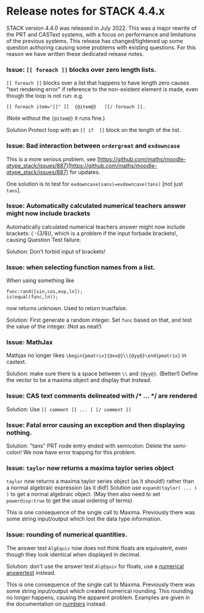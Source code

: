 # Release notes for STACK 4.4.x

STACK version 4.4.0 was released in July 2022.  This was a major rewrite of the PRT and CASText systems, with a focus on performance and limitations of the previous systems.  This release has changed/tightened up some question authoring causing some problems with existing questions.  For this reason we have written these dedicated release notes.

### Issue: `[[ foreach ]]` blocks over zero length lists.

`[[ foreach ]]` blocks over a list that happens to have length zero causes "text rendering error" if reference to the non-existent element is made, even though the loop is not run: e.g.

    [[ foreach item="[]" ]]  {@item@}   [[/ foreach ]].

(Note without the `{@item@}` it runs fine.)

Solution Protect loop with an `[[ if  ]]` block on the length of the list.

### Issue: Bad interaction between `ordergreat` and `exdowncase`

This is a more serious problem, see [https://github.com/maths/moodle-qtype_stack/issues/887](https://github.com/maths/moodle-qtype_stack/issues/887) for updates.

One solution is to test for `exdowncase(sans)=exdowncase(tans)` [not just `tans`].

### Issue: Automatically calculated numerical teachers answer might now include brackets

Automatically calculated numerical teachers answer might now include brackets: ( -(3/8)), which is a problem if the input forbade brackets!, causing Question Test failure.

Solution: Don't forbid input of brackets!

### Issue: when selecting function names from a list.

When using something like

    func:rand([sin,cos,exp,ln]);
    is(equal(func,ln));

now returns unknown. Used to return true/false.

Solution: First generate a random integer. Set `func` based on that, and test the value of the integer. (Not as neat!)

### Issue: MathJax

Mathjax no longer likes   `\begin{pmatrix}{@xx@}\\{@yy@}\end{pmatrix}` in castext.

Solution: make sure there is a space between `\\` and `{@yy@}`.  (Better!) Define the vector to be a maxima object and display that instead.

### Issue: CAS text comments delineated with /* ... */ are rendered

Solution:  Use  `[[ comment ]] ... [ [/ comment ]]`

### Issue: Fatal error causing an exception and then displaying nothing.

Solution: "tans" PRT node entry ended with semicolon: Delete the semi-colon!  We now have error trapping for this problem.

### Issue: `taylor` now returns a maxima taylor series object

`taylor` now returns a maxima taylor series object (as it should!) rather than a normal algebraic expression (as it did!) Solution use `expand(taylor( ... ) )` to get a normal algebraic object.
(May then also need to set `powerdisp:true` to get the usual ordering of terms)

This is one consequence of the single call to Maxima.  Previously there was some string input/output which lost the data type information.

### Issue: rounding of numerical quantities.

The answer test `AlgEquiv` now does not think floats are equivalent, even though they look identical when displayed in decimal.

Solution: don't use the answer test `AlgEquiv` for floats, use a [numerical answertest](../Authoring/Answer_Tests/Numerical.md) instead.

This is one consequence of the single call to Maxima.  Previously there was some string input/output which created numerical rounding. This rounding no longer happens, causing the apparent problem.  Examples are given in the documentation on [numbers](../CAS/Numbers.md) instead.

